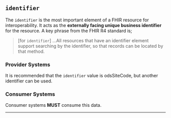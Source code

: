 ## `identifier`

The `identifier` is the most important element of a FHIR resource for interoperability. It acts as the **externally facing unique business identifier** for the resource. A key phrase from the FHIR R4 standard is;
> [for `identifier`] ...All resources that have an identifier element support searching by the identifier, so that records can be located by that method.

### Provider Systems

It is recommended that the `identifier` value is odsSiteCode, but another identifier can be used. 

### Consumer Systems

Consumer systems **MUST** consume this data.

---

